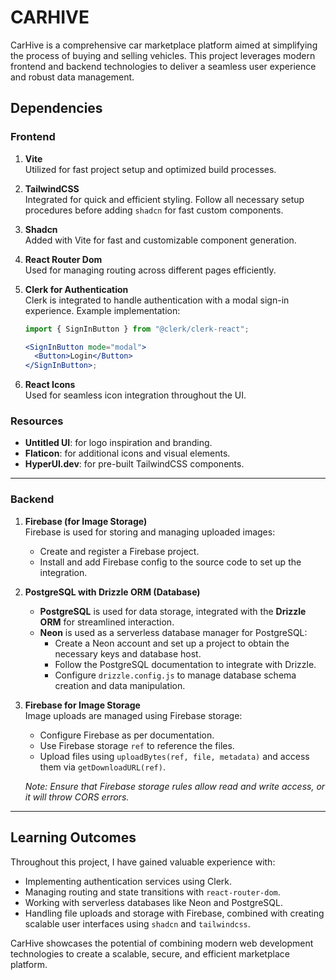 # CARHIVE

CarHive is a comprehensive car marketplace platform aimed at simplifying the process of buying and selling vehicles. This project leverages modern frontend and backend technologies to deliver a seamless user experience and robust data management.

## Dependencies

### Frontend

1. **Vite**  
   Utilized for fast project setup and optimized build processes.

2. **TailwindCSS**  
   Integrated for quick and efficient styling. Follow all necessary setup procedures before adding `shadcn` for fast custom components.

3. **Shadcn**  
   Added with Vite for fast and customizable component generation.

4. **React Router Dom**  
   Used for managing routing across different pages efficiently.

5. **Clerk for Authentication**  
   Clerk is integrated to handle authentication with a modal sign-in experience. Example implementation:

   ```jsx
   import { SignInButton } from "@clerk/clerk-react";

   <SignInButton mode="modal">
     <Button>Login</Button>
   </SignInButton>;
   ```

6. **React Icons**  
   Used for seamless icon integration throughout the UI.

### Resources

- **Untitled UI**: for logo inspiration and branding.
- **Flaticon**: for additional icons and visual elements.
- **HyperUI.dev**: for pre-built TailwindCSS components.

---

### Backend

1. **Firebase (for Image Storage)**  
   Firebase is used for storing and managing uploaded images:

   - Create and register a Firebase project.
   - Install and add Firebase config to the source code to set up the integration.

2. **PostgreSQL with Drizzle ORM (Database)**

   - **PostgreSQL** is used for data storage, integrated with the **Drizzle ORM** for streamlined interaction.
   - **Neon** is used as a serverless database manager for PostgreSQL:
     - Create a Neon account and set up a project to obtain the necessary keys and database host.
     - Follow the PostgreSQL documentation to integrate with Drizzle.
     - Configure `drizzle.config.js` to manage database schema creation and data manipulation.

3. **Firebase for Image Storage**  
   Image uploads are managed using Firebase storage:

   - Configure Firebase as per documentation.
   - Use Firebase storage `ref` to reference the files.
   - Upload files using `uploadBytes(ref, file, metadata)` and access them via `getDownloadURL(ref)`.

   _Note: Ensure that Firebase storage rules allow read and write access, or it will throw CORS errors._

---

## Learning Outcomes

Throughout this project, I have gained valuable experience with:

- Implementing authentication services using Clerk.
- Managing routing and state transitions with `react-router-dom`.
- Working with serverless databases like Neon and PostgreSQL.
- Handling file uploads and storage with Firebase, combined with creating scalable user interfaces using `shadcn` and `tailwindcss`.

CarHive showcases the potential of combining modern web development technologies to create a scalable, secure, and efficient marketplace platform.
